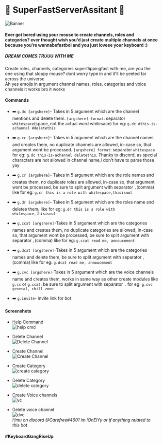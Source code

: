# :small_blue_diamond: SuperFastServerAssitant :small_blue_diamond:
![Banner](https://media.discordapp.net/attachments/716902525374038027/719091626437247006/SFSA._2.png?width=600&height=300)
#### Ever got bored using your mouse to create channels, roles and categories? ever thought wish you'd just create multiple channels at once because you're wannabefastboi and you just loveee your keyboard :)<br>
##### DREAM COMES TRUUU WITH ME
Create roles, channels, categories superflippingfast with me, are you the one using that sloppy mouse? dont worry type in and it'll be yeeted far across the universe
<br>Ah yes emojis in argument channel names, roles, categories and voice channels it works bro it works
#### Commands
- :arrow_right: ``g.dc [argshere]``- Takes in 5 argument which are the channel mentions and delete them. ``[argshere] format``: separator ``whitespace``(space, not the actual word whitesace) for eg: ``g.dc #this-is-achannel #deletethis``

- :arrow_right: ``g.cc [argshere]``- Takes in 5 argument which are the channel names and creates them, no duplicate channels are allowed, in-case so, that argument wont be processed.  ``[argshere] format``: separator ``whitespace`` for eg: ``g.dc this-is-achannel deletethis``. Thanks to discord, as special characters are not allowed in channel name,I don't have to parse those yay

- :arrow_right: ``g.cr [argshere]``- Takes in 5 argument which are the role names and creates them, no duplicate roles are allowed, in-case so, that argument wont be processed, be sure to split argument with separator ``,``(comma) like for eg: ``g.cr this is a role with whitespace,thisisnot``

- :arrow_right: ``g.dr [argshere]``- Takes in 5 argument which are the roles name and deletes them,  like for eg: ``g.dr this is a role with whitespace,thisisnot``

- :arrow_right: ``g.ccat [argshere]``-Takes in 5 argument which are the categories names and creates them, no duplicate categories
are allowed, in-case so, that argument wont be processed, be sure to split argument with separator ``,``(comma) like for eg: ``g.ccat read me, annoucement``

- :arrow_right: ``g.dcat [argshere]``-Takes in 5 argument which are the categories names and delete them, be sure to split argument with separator ``,``(comma) like for eg: ``g.dcat read me, annoucement``

- :arrow_right: ``g.cvc [argshere]``-Takes in 5 argument which are the voice channels name and creates them, works in same way as other create modules like ``g.cc`` or ``g.ccat``, be sure to split argument with separator ``,`` for eg: ``g.cvc general, chill zone``
- :arrow_right: ``g.invite``- invite link for bot
#### Screenshots
- Help Command <br>
![help cmd](https://media.discordapp.net/attachments/716902525374038027/717326739042205728/Screenshot_from_2020-06-02_16-09-50.png?width=640&height=463)
- Delete Channel <br>
![Delete Channel](https://media.discordapp.net/attachments/716902525374038027/719069242401751050/Screenshot_from_2020-06-07_11-34-04.png?width=468&height=182)

- Create Channel <br>
![Create Channel](https://media.discordapp.net/attachments/716902525374038027/716903765990703184/Screenshot_from_2020-06-01_12-09-09.png?width=394&height=205)

- Create Category<br>
![create category](https://media.discordapp.net/attachments/716902525374038027/716905367442817054/Screenshot_from_2020-06-01_12-15-43.png?width=399&height=204)

- Delete Category <br>
![delete category](https://media.discordapp.net/attachments/716902525374038027/716906756034265108/Screenshot_from_2020-06-01_12-21-17.png?width=399&height=245)

- Create Voice channels<br>
![vc](https://media.discordapp.net/attachments/716902525374038027/717230900001112155/Screenshot_from_2020-06-02_09-49-15.png?width=471&height=180)

- Delete voice channel<br>
![dvc](https://media.discordapp.net/attachments/716902525374038027/717231129496649859/Screenshot_from_2020-06-02_09-50-10.png?width=471&height=202)<br>
*Hmu on discord @Carefree#4601 im lOnElYy or if anything related to this bot*
#### #KeyboardGangRiseUp
